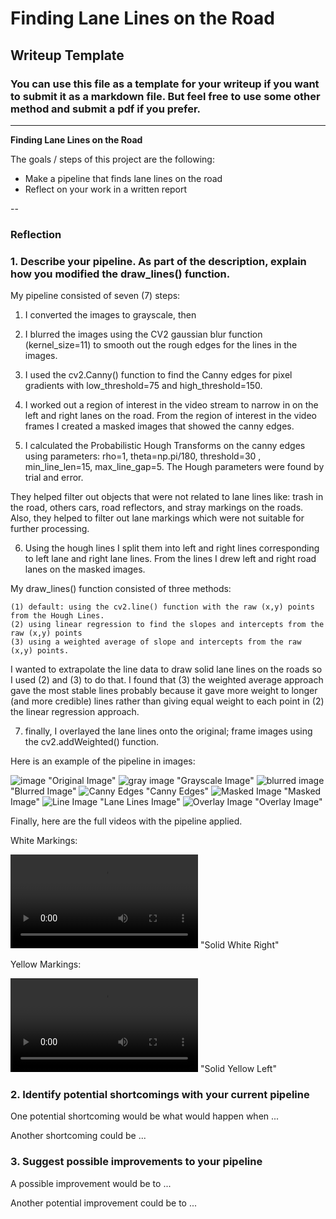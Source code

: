 # **Finding Lane Lines on the Road** 

## Writeup Template

### You can use this file as a template for your writeup if you want to submit it as a markdown file. But feel free to use some other method and submit a pdf if you prefer.

---

**Finding Lane Lines on the Road**

The goals / steps of this project are the following:
* Make a pipeline that finds lane lines on the road
* Reflect on your work in a written report


[//]: # (Image References)

[image1]: (./examples/grayscale.jpg) "Grayscale"

--

### Reflection

### 1. Describe your pipeline. As part of the description, explain how you modified the draw_lines() function.

My pipeline consisted of seven (7) steps: 

  1. I converted the images to grayscale, then 
  2. I blurred the images using the CV2 gaussian blur function (kernel_size=11) to smooth out the rough edges for the lines in the images. 
  3. I used the cv2.Canny() function to find the Canny edges for pixel gradients with low_threshold=75 and high_threshold=150.  
  4. I worked out a region of interest in the video stream to narrow in on the left and right lanes on the road.  From the region of interest in the video frames I created a masked images that showed the canny edges.  

  5. I calculated the Probabilistic Hough Transforms on the canny edges using parameters: 
rho=1, theta=np.pi/180, threshold=30 , min_line_len=15, max_line_gap=5.  The Hough parameters were found by trial and error.  

They helped filter out objects that were not related to lane lines like: trash in the road, others cars, road reflectors, 
and stray markings on the roads.  Also, they helped to filter out lane markings which were not suitable for further processing.  

  6. Using the hough lines I split them into left and right lines corresponding to left lane and right lane lines.  From the lines I drew left and right road lanes on the masked images.  

My draw_lines() function consisted of three methods: 

	(1) default: using the cv2.line() function with the raw (x,y) points from the Hough Lines. 
	(2) using linear regression to find the slopes and intercepts from the raw (x,y) points
	(3) using a weighted average of slope and intercepts from the raw (x,y) points.

I wanted to extrapolate the line data to draw solid lane lines on the roads so I used (2) and (3) to do that.
I found that (3) the weighted average approach gave the most stable lines probably because it gave more weight to longer 
(and more credible) lines rather than giving equal weight to each point in (2) the linear regression approach.

  7. finally, I overlayed the lane lines onto the original; frame images using the cv2.addWeighted() function.

Here is an example of the pipeline in images:

![image](test_videos_output/1_1_image.jpg) "Original Image"
![gray image](test_videos_output/1_2_gray_image.jpg) "Grayscale Image"
![blurred image](test_videos_output/1_3_blurred_image.jpg) "Blurred Image"
![Canny Edges](test_videos_output/1_4_canny_image.jpg) "Canny Edges"
![Masked Image](test_videos_output/1_5_masked_image.jpg) "Masked Image"
![Line Image](test_videos_output/1_6_line_img.jpg) "Lane Lines Image"
![Overlay Image](test_videos_output/1_7_overlay_image.jpg) "Overlay Image"

Finally, here are the full videos with the pipeline applied.

White Markings:

![SolidWhiteRight](test_videos_output/solidWhiteRight_1-30-15-5-3.mp4) "Solid White Right"

Yellow Markings:

![SolidYellowLeft](test_videos_output/solidYellowLeft_1-30-15-5-3.mp4) "Solid Yellow Left"

### 2. Identify potential shortcomings with your current pipeline

One potential shortcoming would be what would happen when ... 

Another shortcoming could be ...


### 3. Suggest possible improvements to your pipeline

A possible improvement would be to ...

Another potential improvement could be to ...
